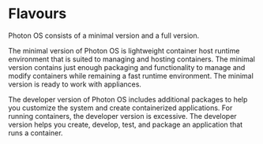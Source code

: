 # Flavours

Photon OS consists of a minimal version and a full version. 

The minimal version of Photon OS is lightweight container host runtime environment that is suited to managing and hosting containers. The minimal version contains just enough packaging and functionality to manage and modify containers while remaining a fast runtime environment. The minimal version is ready to work with appliances. 

The developer version of Photon OS includes additional packages to help you customize the system and create containerized applications. For running containers, the developer version is excessive. The developer version helps you create, develop, test, and package an application that runs a container. 
